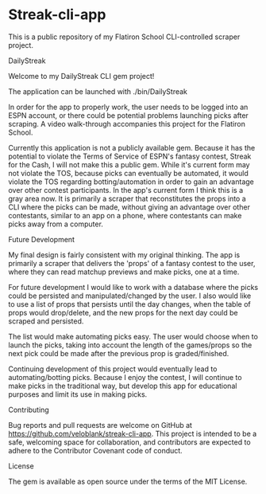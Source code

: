 # Streak-cli-app
This is a public repository of my Flatiron School CLI-controlled scraper project.

DailyStreak

Welcome to my DailyStreak CLI gem project!

The application can be launched with ./bin/DailyStreak

In order for the app to properly work, the user needs to be logged into an ESPN account, or there could be potential problems launching picks after scraping. A video walk-through accompanies this project for the Flatiron School.

Currently this application is not a publicly available gem. Because it has the potential to violate the Terms of Service of ESPN's fantasy contest, Streak for the Cash, I will not make this a public gem. While it's current form may not violate the TOS, because picks can eventually be automated, it would violate the TOS regarding botting/automation in order to gain an advantage over other contest participants. In the app's current form I think this is a gray area now. It is primarily a scraper that reconstitutes the props into a CLI where the picks can be made, without giving an advantage over other contestants, similar to an app on a phone, where contestants can make picks away from a computer.

Future Development

My final design is fairly consistent with my original thinking. The app is primarily a scraper that delivers the 'props' of a fantasy contest to the user, where they can read matchup previews and make picks, one at a time.

For future development I would like to work with a database where the picks could be persisted and manipulated/changed by the user. I also would like to use a list of props that persists until the day changes, when the table of props would drop/delete, and the new props for the next day could be scraped and persisted.

The list would make automating picks easy. The user would choose when to launch the picks, taking into account the length of the games/props so the next pick could be made after the previous prop is graded/finished.

Continuing development of this project would eventually lead to automating/botting picks. Because I enjoy the contest, I will continue to make picks in the traditional way, but develop this app for educational purposes and limit its use in making picks.

Contributing

Bug reports and pull requests are welcome on GitHub at https://github.com/veloblank/streak-cli-app. This project is intended to be a safe, welcoming space for collaboration, and contributors are expected to adhere to the Contributor Covenant code of conduct.

License

The gem is available as open source under the terms of the MIT License.
